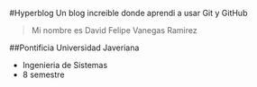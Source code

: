 #Hyperblog
Un blog increible donde aprendi a usar Git y GitHub
>Mi nombre es David Felipe Vanegas Ramirez

##Pontificia Universidad Javeriana
* Ingenieria de Sistemas
* 8 semestre

